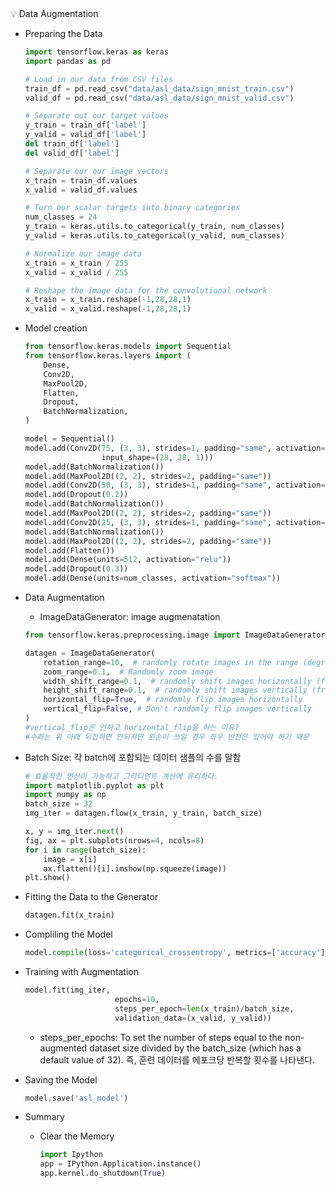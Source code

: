 <aside>
💡 Data Augmentation

</aside>

- Preparing the Data
    
    ```python
    import tensorflow.keras as keras
    import pandas as pd
    
    # Load in our data from CSV files
    train_df = pd.read_csv("data/asl_data/sign_mnist_train.csv")
    valid_df = pd.read_csv("data/asl_data/sign_mnist_valid.csv")
    
    # Separate out our target values
    y_train = train_df['label']
    y_valid = valid_df['label']
    del train_df['label']
    del valid_df['label']
    
    # Separate our our image vectors
    x_train = train_df.values
    x_valid = valid_df.values
    
    # Turn our scalar targets into binary categories
    num_classes = 24
    y_train = keras.utils.to_categorical(y_train, num_classes)
    y_valid = keras.utils.to_categorical(y_valid, num_classes)
    
    # Normalize our image data
    x_train = x_train / 255
    x_valid = x_valid / 255
    
    # Reshape the image data for the convolutional network
    x_train = x_train.reshape(-1,28,28,1)
    x_valid = x_valid.reshape(-1,28,28,1)
    ```
    
- Model creation
    
    ```python
    from tensorflow.keras.models import Sequential
    from tensorflow.keras.layers import (
        Dense,
        Conv2D,
        MaxPool2D,
        Flatten,
        Dropout,
        BatchNormalization,
    )
    
    model = Sequential()
    model.add(Conv2D(75, (3, 3), strides=1, padding="same", activation="relu", 
                     input_shape=(28, 28, 1)))
    model.add(BatchNormalization())
    model.add(MaxPool2D((2, 2), strides=2, padding="same"))
    model.add(Conv2D(50, (3, 3), strides=1, padding="same", activation="relu"))
    model.add(Dropout(0.2))
    model.add(BatchNormalization())
    model.add(MaxPool2D((2, 2), strides=2, padding="same"))
    model.add(Conv2D(25, (3, 3), strides=1, padding="same", activation="relu"))
    model.add(BatchNormalization())
    model.add(MaxPool2D((2, 2), strides=2, padding="same"))
    model.add(Flatten())
    model.add(Dense(units=512, activation="relu"))
    model.add(Dropout(0.3))
    model.add(Dense(units=num_classes, activation="softmax"))
    ```
    
- Data Augmentation
    - ImageDataGenerator: image augmenatation
    
    ```python
    from tensorflow.keras.preprocessing.image import ImageDataGenerator
    
    datagen = ImageDataGenerator(
        rotation_range=10,  # randomly rotate images in the range (degrees, 0 to 180)
        zoom_range=0.1,  # Randomly zoom image
        width_shift_range=0.1,  # randomly shift images horizontally (fraction of total width)
        height_shift_range=0.1,  # randomly shift images vertically (fraction of total height)
        horizontal_flip=True,  # randomly flip images horizontally
        vertical_flip=False, # Don't randomly flip images vertically
    )
    #vertical_flip은 안하고 horizontal_flip을 하는 이유?
    #수화는 위 아래 뒤집히면 안되지만 왼손이 쓰일 경우 좌우 반전은 있어야 하기 때문
    ```
    
- Batch Size: 각 batch에 포함되는 데이터 샘플의 수를 말함
    
    ```python
    # 효율적인 연산이 가능하고 그라디언트 계산에 유리하다.
    import matplotlib.pyplot as plt
    import numpy as np
    batch_size = 32
    img_iter = datagen.flow(x_train, y_train, batch_size)
    
    x, y = img_iter.next()
    fig, ax = plt.subplots(nrows=4, ncols=8)
    for i in range(batch_size):
    	image = x[i]
    	ax.flatten()[i].imshow(np.squeeze(image))
    plt.show()
    ```
    
- Fitting the Data to the Generator
    
    ```python
    datagen.fit(x_train)
    ```
    
- Compliling the Model
    
    ```python
    model.compile(loss='categorical_crossentropy', metrics=['accuracy'])
    ```
    
- Training with Augmentation
    
    ```python
    model.fit(img_iter,
    					epochs=10,
    					steps_per_epoch=len(x_train)/batch_size,
    					validation_data=(x_valid, y_valid))
    ```
    
    - steps_per_epochs: To set the number of steps equal to the non-augmented dataset size divided by the batch_size (which has a default value of 32).
    즉, 훈련 데이터를 에포크당 반복할 횟수를 나타낸다.
- Saving the Model
    
    ```python
    model.save('asl_model')
    ```
    
- Summary
    - Clear the Memory
        
        ```python
        import Ipython
        app = IPython.Application.instance()
        app.kernel.do_shutdown(True)
        ```

